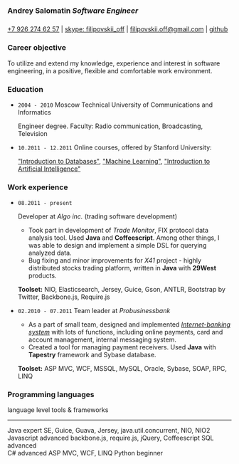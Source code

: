 ### Andrey Salomatin *Software Engineer*
##### 
[+7 926 274 62 57](callto:+79262746257) |
[skype: filipovskii_off](callto:filipovskii_off) |
[filipovskii.off@gmail.com](mailto:filipovskii.off@gmail.com?subject=Invitation%20for%20an%20interview) |
[github](https://github.com/filipovskii)

### Career objective
To utilize and extend my knowledge, experience and interest in software engineering, in a positive, flexible and comfortable work environment.

### Education
*   `2004 - 2010` Moscow Technical University of  Communications and Informatics 

    Engineer degree. Faculty: Radio communication, Broadcasting, Television

*   `10.2011 - 12.2011` Online courses, offered by Stanford University:
    
    ["Introduction to Databases"](http://www.db-class.org/),  ["Machine Learning"](http://www.ml-class.org/), ["Introduction to Artificial Intelligence"](http://www.ai-class.com/)

### Work experience
*   `08.2011 - present`

    Developer at *Algo inc.* (trading software development)

    -   Took part in development of *Trade Monitor*, FIX protocol data analysis tool. Used **Java** and **Coffeescript**. Among other things, I was able to design and implement a simple DSL for querying analyzed data.
    -   Bug fixing and minor improvements for *X41* project - highly distributed stocks trading platform, written in **Java** with **29West** products.

    **Toolset:** NIO, Elasticsearch, Jersey, Guice, Gson, ANTLR, Bootstrap by Twitter, Backbone.js, Require.js

*   `02.2010 - 07.2011`
    Team leader at *Probusinessbank*

    -   As a part of small team, designed and implemented *[Internet-banking system](http://www.e-life.ru/)* with lots of functions, including online payments, card and account management, internal messaging system.
    -  Created a tool for managing payment receivers. Used **Java** with **Tapestry** framework and Sybase database.

    **Toolset:**  ASP MVC, WCF, MSSQL, MySQL, Oracle, Sybase, SOAP, RPC, LINQ

###   Programming languages

language    level     tools & frameworks
----------  --------  ------------------
Java        expert    SE, Guice, Guava, Jersey, java.util.concurrent, NIO, NIO2
Javascript  advanced  backbone.js, require.js, jQuery, Coffeescript
SQL         advanced    
C#          advanced  ASP MVC, WCF, LINQ
Python      beginner

